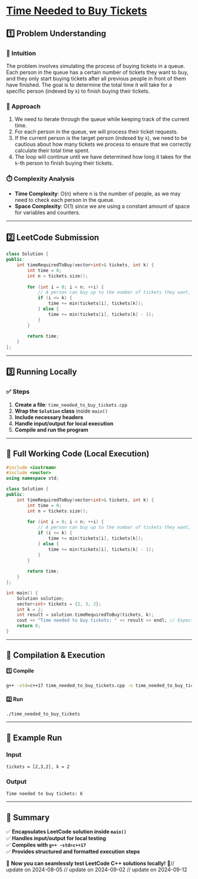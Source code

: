 # **[Time Needed to Buy Tickets](https://leetcode.com/problems/time-needed-to-buy-tickets/description/)**  

## **1️⃣ Problem Understanding**  
### **📌 Intuition**  
The problem involves simulating the process of buying tickets in a queue. Each person in the queue has a certain number of tickets they want to buy, and they only start buying tickets after all previous people in front of them have finished. The goal is to determine the total time it will take for a specific person (indexed by `k`) to finish buying their tickets.

### **🚀 Approach**  
1. We need to iterate through the queue while keeping track of the current time.
2. For each person in the queue, we will process their ticket requests.
3. If the current person is the target person (indexed by `k`), we need to be cautious about how many tickets we process to ensure that we correctly calculate their total time spent.
4. The loop will continue until we have determined how long it takes for the `k`-th person to finish buying their tickets.

### **⏱️ Complexity Analysis**  
- **Time Complexity**: O(n) where n is the number of people, as we may need to check each person in the queue.  
- **Space Complexity**: O(1) since we are using a constant amount of space for variables and counters.

---  

## **2️⃣ LeetCode Submission**  
```cpp
class Solution {
public:
    int timeRequiredToBuy(vector<int>& tickets, int k) {
        int time = 0;
        int n = tickets.size();
        
        for (int i = 0; i < n; ++i) {
            // A person can buy up to the number of tickets they want, but we stop if they are the target 'k' person
            if (i <= k) {
                time += min(tickets[i], tickets[k]);
            } else {
                time += min(tickets[i], tickets[k] - 1);
            }
        }
        
        return time;
    }
};
```  

---  

## **3️⃣ Running Locally**  
### **✅ Steps**  
1. **Create a file**: `time_needed_to_buy_tickets.cpp`  
2. **Wrap the `Solution` class** inside `main()`  
3. **Include necessary headers**  
4. **Handle input/output for local execution**  
5. **Compile and run the program**  

---  

## **📝 Full Working Code (Local Execution)**  
```cpp
#include <iostream>
#include <vector>
using namespace std;

class Solution {
public:
    int timeRequiredToBuy(vector<int>& tickets, int k) {
        int time = 0;
        int n = tickets.size();
        
        for (int i = 0; i < n; ++i) {
            // A person can buy up to the number of tickets they want, but we stop if they are the target 'k' person
            if (i <= k) {
                time += min(tickets[i], tickets[k]);
            } else {
                time += min(tickets[i], tickets[k] - 1);
            }
        }
        
        return time;
    }
};

int main() {
    Solution solution;
    vector<int> tickets = {2, 3, 2};
    int k = 2;
    int result = solution.timeRequiredToBuy(tickets, k);
    cout << "Time needed to buy tickets: " << result << endl; // Expected output: 6
    return 0;
}
```  

---  

## **🔧 Compilation & Execution**  
#### **1️⃣ Compile**  
```bash
g++ -std=c++17 time_needed_to_buy_tickets.cpp -o time_needed_to_buy_tickets
```  

#### **2️⃣ Run**  
```bash
./time_needed_to_buy_tickets
```  

---  

## **🎯 Example Run**  
### **Input**  
```
tickets = [2,3,2], k = 2
```  
### **Output**  
```
Time needed to buy tickets: 6
```  

---  

## **📌 Summary**  
✅ **Encapsulates LeetCode solution inside `main()`**  
✅ **Handles input/output for local testing**  
✅ **Compiles with `g++ -std=c++17`**  
✅ **Provides structured and formatted execution steps**  

🚀 **Now you can seamlessly test LeetCode C++ solutions locally!** 🚀// update on 2024-08-05
// update on 2024-09-02
// update on 2024-09-12
